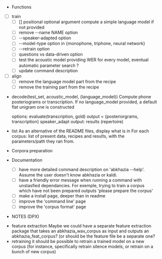 <!-- -*-org-*- this comment force org-mode in emacs -->

* Functions

 - [ ] train
   - [ ] [<language-model>] positional optional argument
     compute a simple language model if not provided
   - [ ] remove --name NAME option
   - [ ] --speaker-adapted option
   - [ ] --model-type option in {monophone, triphone, neural network}
   - [ ] --retrain option
   - [ ] questions vs data-driven option
   - [ ] test the acoustic model
     providing WER for every model, eventual automatic parameter search ?
   - [ ] update command description
 - [ ] align
   - [ ] remove the language model part from the recipe
   - [ ] remove the training part from the recipe
 - decode(test_set, acoustic_model, (language_model))
   Compute phone posteriograms or transcription. If no language_model
   provided, a default flat unigram one is constructed

   options:
   evaluate(transcription, gold)
   output = {posteriorgrams, transcription}
   speaker_adapt
   output: results (repertoire)
 - list
   As an alternative of the README files, display what is in
   <data-directory> For each corpus: list of present data, recipes and
   results, with the parameters/path they ran from.
* Corpora preparation
* Documentation

  - [ ] have more detailed command description on 'abkhazia <command>
    --help'. Assume the user doesn't know abkhazia or kaldi.
  - [ ] have a friendly error message when running a command with
    unstasfied dependancies. For exemple, trying to train a corpus
    which have not been prepared outputs 'please prepare the corpus'
  - [ ] make a install page, deeper than in readme
  - [ ] improve the 'command line' page
  - [ ] improve the 'corpus format' page

* NOTES (DPX)

 - feature extraction
   Maybe we could have a separate feature extraction package that
   takes an abkhazia_wav_corpus as input and outputs an
   abkhazia_feat_corpus?  (or should be the feature file be a separate
   one?
 - retraining
   it should be possible to retrain a trained model on a new corpus
   (for instance, specifically retrain silence models, or retrain on a
   bunch of new corpus)
